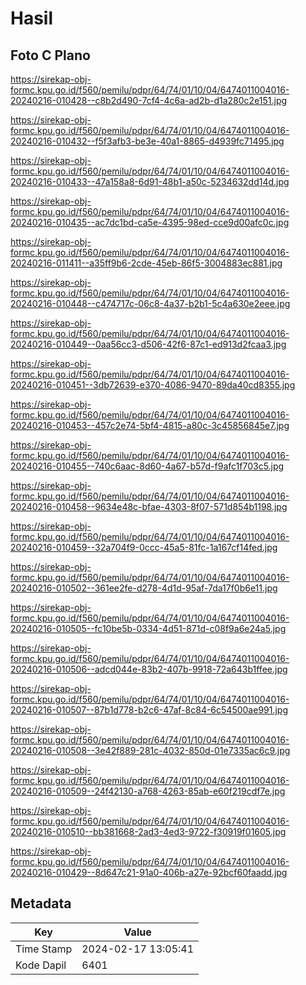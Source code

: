 # Hasil

## Foto C Plano

https://sirekap-obj-formc.kpu.go.id/f560/pemilu/pdpr/64/74/01/10/04/6474011004016-20240216-010428--c8b2d490-7cf4-4c6a-ad2b-d1a280c2e151.jpg

https://sirekap-obj-formc.kpu.go.id/f560/pemilu/pdpr/64/74/01/10/04/6474011004016-20240216-010432--f5f3afb3-be3e-40a1-8865-d4939fc71495.jpg

https://sirekap-obj-formc.kpu.go.id/f560/pemilu/pdpr/64/74/01/10/04/6474011004016-20240216-010433--47a158a8-6d91-48b1-a50c-5234632dd14d.jpg

https://sirekap-obj-formc.kpu.go.id/f560/pemilu/pdpr/64/74/01/10/04/6474011004016-20240216-010435--ac7dc1bd-ca5e-4395-98ed-cce9d00afc0c.jpg

https://sirekap-obj-formc.kpu.go.id/f560/pemilu/pdpr/64/74/01/10/04/6474011004016-20240216-011411--a35ff9b6-2cde-45eb-86f5-3004883ec881.jpg

https://sirekap-obj-formc.kpu.go.id/f560/pemilu/pdpr/64/74/01/10/04/6474011004016-20240216-010448--c474717c-06c8-4a37-b2b1-5c4a630e2eee.jpg

https://sirekap-obj-formc.kpu.go.id/f560/pemilu/pdpr/64/74/01/10/04/6474011004016-20240216-010449--0aa56cc3-d506-42f6-87c1-ed913d2fcaa3.jpg

https://sirekap-obj-formc.kpu.go.id/f560/pemilu/pdpr/64/74/01/10/04/6474011004016-20240216-010451--3db72639-e370-4086-9470-89da40cd8355.jpg

https://sirekap-obj-formc.kpu.go.id/f560/pemilu/pdpr/64/74/01/10/04/6474011004016-20240216-010453--457c2e74-5bf4-4815-a80c-3c45856845e7.jpg

https://sirekap-obj-formc.kpu.go.id/f560/pemilu/pdpr/64/74/01/10/04/6474011004016-20240216-010455--740c6aac-8d60-4a67-b57d-f9afc1f703c5.jpg

https://sirekap-obj-formc.kpu.go.id/f560/pemilu/pdpr/64/74/01/10/04/6474011004016-20240216-010458--9634e48c-bfae-4303-8f07-571d854b1198.jpg

https://sirekap-obj-formc.kpu.go.id/f560/pemilu/pdpr/64/74/01/10/04/6474011004016-20240216-010459--32a704f9-0ccc-45a5-81fc-1a167cf14fed.jpg

https://sirekap-obj-formc.kpu.go.id/f560/pemilu/pdpr/64/74/01/10/04/6474011004016-20240216-010502--361ee2fe-d278-4d1d-95af-7da17f0b6e11.jpg

https://sirekap-obj-formc.kpu.go.id/f560/pemilu/pdpr/64/74/01/10/04/6474011004016-20240216-010505--fc10be5b-0334-4d51-871d-c08f9a6e24a5.jpg

https://sirekap-obj-formc.kpu.go.id/f560/pemilu/pdpr/64/74/01/10/04/6474011004016-20240216-010506--adcd044e-83b2-407b-9918-72a643b1ffee.jpg

https://sirekap-obj-formc.kpu.go.id/f560/pemilu/pdpr/64/74/01/10/04/6474011004016-20240216-010507--87b1d778-b2c6-47af-8c84-6c54500ae991.jpg

https://sirekap-obj-formc.kpu.go.id/f560/pemilu/pdpr/64/74/01/10/04/6474011004016-20240216-010508--3e42f889-281c-4032-850d-01e7335ac6c9.jpg

https://sirekap-obj-formc.kpu.go.id/f560/pemilu/pdpr/64/74/01/10/04/6474011004016-20240216-010509--24f42130-a768-4263-85ab-e60f219cdf7e.jpg

https://sirekap-obj-formc.kpu.go.id/f560/pemilu/pdpr/64/74/01/10/04/6474011004016-20240216-010510--bb381668-2ad3-4ed3-9722-f30919f01605.jpg

https://sirekap-obj-formc.kpu.go.id/f560/pemilu/pdpr/64/74/01/10/04/6474011004016-20240216-010429--8d647c21-91a0-406b-a27e-92bcf60faadd.jpg


## Metadata

| Key        | Value               |
| ---------- | ------------------- |
| Time Stamp | 2024-02-17 13:05:41 |
| Kode Dapil | 6401                |



